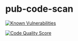 # pub-code-scan

[![Known Vulnerabilities](https://snyk.io/test/github/yhe13/pub-code-scan/badge.svg?targetFile=requirements.txt)](https://snyk.io/test/github/yhe13/pub-code-scan?targetFile=requirements.txt)

[![Code Quality Score](https://www.code-inspector.com/project/8334/score/svg)](https://www.code-inspector.com/project/8334/score/svg)

